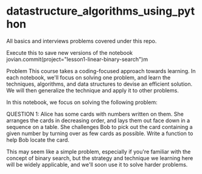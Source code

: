 # datastructure_algorithms_using_python
All basics and interviews problems covered under this repo. 

Execute this to save new versions of the notebook
jovian.commit(project="lesson1-linear-binary-search")m

Problem
This course takes a coding-focused approach towards learning. In each notebook, we'll focus on solving one problem, and learn the techniques, algorithms, and data structures to devise an efficient solution. We will then generalize the technique and apply it to other problems.

In this notebook, we focus on solving the following problem:

QUESTION 1: Alice has some cards with numbers written on them. She arranges the cards in decreasing order, and lays them out face down in a sequence on a table. She challenges Bob to pick out the card containing a given number by turning over as few cards as possible. Write a function to help Bob locate the card.



This may seem like a simple problem, especially if you're familiar with the concept of binary search, but the strategy and technique we learning here will be widely applicable, and we'll soon use it to solve harder problems.

